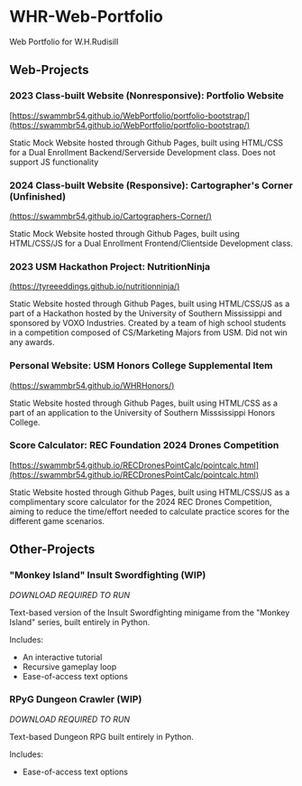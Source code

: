 # WHR-Web-Portfolio
Web Portfolio for W.H.Rudisill

## Web-Projects
### 2023 Class-built Website (Nonresponsive): Portfolio Website
[https://swammbr54.github.io/WebPortfolio/portfolio-bootstrap/](https://swammbr54.github.io/WebPortfolio/portfolio-bootstrap/)

Static Mock Website hosted through Github Pages, built using HTML/CSS for a
Dual Enrollment Backend/Serverside Development class. Does not support JS
functionality

### 2024 Class-built Website (Responsive): Cartographer's Corner (Unfinished)
[(https://swammbr54.github.io/Cartographers-Corner/)](https://swammbr54.github.io/Cartographers-Corner/)

Static Mock Website hosted through Github Pages, built using HTML/CSS/JS for a
Dual Enrollment Frontend/Clientside Development class. 

### 2023 USM Hackathon Project: NutritionNinja
[(https://tyreeeddings.github.io/nutritionninja/)](https://tyreeeddings.github.io/nutritionninja/)

Static Website hosted through Github Pages, built using HTML/CSS/JS as a
part of a Hackathon hosted by the University of Southern Mississippi and
sponsored by VOXO Industries. Created by a team of high school students
in a competition composed of CS/Marketing Majors from USM. Did not win
any awards.

### Personal Website: USM Honors College Supplemental Item
[(https://swammbr54.github.io/WHRHonors/)](https://swammbr54.github.io/WHRHonors/)

Static Website hosted through Github Pages, built using HTML/CSS as a part 
of an application to the University of Southern Misssissippi Honors College.

### Score Calculator: REC Foundation 2024 Drones Competition
[https://swammbr54.github.io/RECDronesPointCalc/pointcalc.html](https://swammbr54.github.io/RECDronesPointCalc/pointcalc.html)

Static Website hosted through Github Pages, built using HTML/CSS/JS as a
complimentary score calculator for the 2024 REC Drones Competition, aiming
to reduce the time/effort needed to calculate practice scores for the different
game scenarios.


## Other-Projects
### "Monkey Island" Insult Swordfighting (WIP)
*DOWNLOAD REQUIRED TO RUN*

Text-based version of the Insult Swordfighting minigame from the "Monkey Island" series, built entirely in Python.

Includes:
* An interactive tutorial
* Recursive gameplay loop
* Ease-of-access text options

### RPyG Dungeon Crawler (WIP)
*DOWNLOAD REQUIRED TO RUN*

Text-based Dungeon RPG built entirely in Python.

Includes:
* Ease-of-access text options
